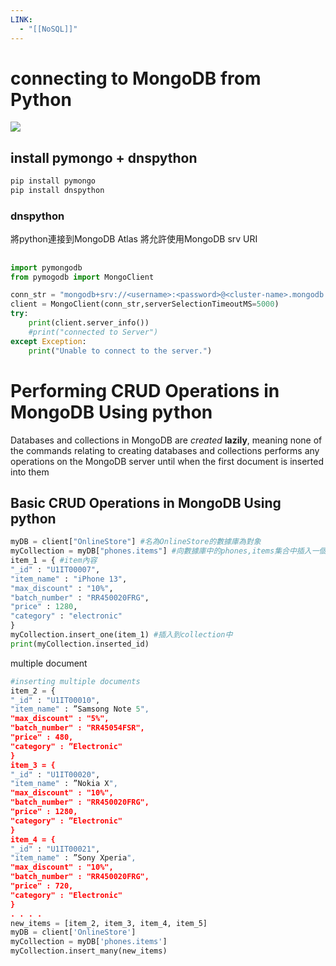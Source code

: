 ```yaml
---
LINK:
  - "[[NoSQL]]"
---
```


# connecting to MongoDB from Python

![](PICTURE/NoSQL%20Database%20Programming%20with%20Python/9c062ba0a8faac5a5f32245abf82af9f_MD5.jpeg)


## install pymongo + dnspython

```python
pip install pymongo
pip install dnspython
```

### dnspython
將python連接到MongoDB Atlas 
將允許使用MongoDB srv URI

## 
```python
import pymongodb
from pymogodb import MongoClient

conn_str = "mongodb+srv://<username>:<password>@<cluster-name>.mongodb.net/myFirstDatabase"
client = MongoClient(conn_str,serverSelectionTimeoutMS=5000)
try:
	print(client.server_info())
	#print("connected to Server")
except Exception:
	print("Unable to connect to the server.")
```

# Performing CRUD Operations in MongoDB Using python

Databases and collections in MongoDB are *created* **lazily**,  meaning none of the commands relating to creating databases and collections performs any operations on the MongoDB server until when the first document is inserted into them

## Basic CRUD Operations in MongoDB Using python

```python
myDB = client["OnlineStore"] #名為OnlineStore的數據庫為對象
myCollection = myDB["phones.items"] #向數據庫中的phones,items集合中插入一個文檔
item_1 = { #item內容
"_id" : "U1IT00007",
"item_name" : "iPhone 13",
"max_discount" : "10%",
"batch_number" : "RR450020FRG",
"price" : 1280,
"category" : "electronic"
}
myCollection.insert_one(item_1) #插入到collection中
print(myCollection.inserted_id)

```


multiple document
```python
#inserting multiple documents
item_2 = {
"_id" : "U1IT00010",
"item_name" : ”Samsong Note 5",
"max_discount" : "5%",
"batch_number" : "RR45054FSR",
"price" : 480,
"category" : ”Electronic"
}
item_3 = {
"_id" : "U1IT00020",
"item_name" : ”Nokia X",
"max_discount" : "10%",
"batch_number" : "RR450020FRG",
"price" : 1280,
"category" : ”Electronic"
}
item_4 = {
"_id" : "U1IT00021",
"item_name" : ”Sony Xperia",
"max_discount" : "10%",
"batch_number" : "RR450020FRG",
"price" : 720,
"category" : "Electronic"
}
. . . .
new_items = [item_2, item_3, item_4, item_5]
myDB = client['OnlineStore']
myCollection = myDB['phones.items']
myCollection.insert_many(new_items)
```














